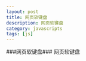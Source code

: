 ```yaml
---
layout: post
title: 网页软键盘
description: 网页软键盘
category: javascripts
tags: [js]
---
```

###网页软键盘###
网页软键盘 
